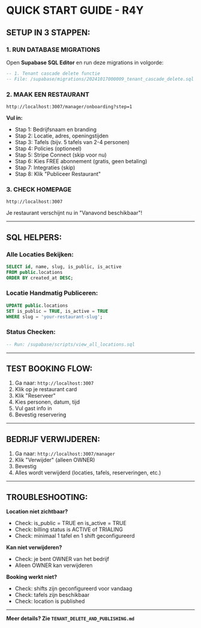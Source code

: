 # QUICK START GUIDE - R4Y

## SETUP IN 3 STAPPEN:

### 1. RUN DATABASE MIGRATIONS

Open **Supabase SQL Editor** en run deze migrations in volgorde:

```sql
-- 1. Tenant cascade delete functie
-- File: /supabase/migrations/20241017000009_tenant_cascade_delete.sql
```

### 2. MAAK EEN RESTAURANT

```
http://localhost:3007/manager/onboarding?step=1
```

**Vul in:**
- Stap 1: Bedrijfsnaam en branding
- Stap 2: Locatie, adres, openingstijden
- Stap 3: Tafels (bijv. 5 tafels van 2-4 personen)
- Stap 4: Policies (optioneel)
- Stap 5: Stripe Connect (skip voor nu)
- Stap 6: Kies FREE abonnement (gratis, geen betaling)
- Stap 7: Integraties (skip)
- Stap 8: Klik "Publiceer Restaurant"

### 3. CHECK HOMEPAGE

```
http://localhost:3007
```

Je restaurant verschijnt nu in "Vanavond beschikbaar"!

---

## SQL HELPERS:

### Alle Locaties Bekijken:
```sql
SELECT id, name, slug, is_public, is_active 
FROM public.locations 
ORDER BY created_at DESC;
```

### Locatie Handmatig Publiceren:
```sql
UPDATE public.locations 
SET is_public = TRUE, is_active = TRUE 
WHERE slug = 'your-restaurant-slug';
```

### Status Checken:
```sql
-- Run: /supabase/scripts/view_all_locations.sql
```

---

## TEST BOOKING FLOW:

1. Ga naar: `http://localhost:3007`
2. Klik op je restaurant card
3. Klik "Reserveer"
4. Kies personen, datum, tijd
5. Vul gast info in
6. Bevestig reservering

---

## BEDRIJF VERWIJDEREN:

1. Ga naar: `http://localhost:3007/manager`
2. Klik "Verwijder" (alleen OWNER)
3. Bevestig
4. Alles wordt verwijderd (locaties, tafels, reserveringen, etc.)

---

## TROUBLESHOOTING:

**Location niet zichtbaar?**
- Check: is_public = TRUE en is_active = TRUE
- Check: billing status is ACTIVE of TRIALING
- Check: minimaal 1 tafel en 1 shift geconfigureerd

**Kan niet verwijderen?**
- Check: je bent OWNER van het bedrijf
- Alleen OWNER kan verwijderen

**Booking werkt niet?**
- Check: shifts zijn geconfigureerd voor vandaag
- Check: tafels zijn beschikbaar
- Check: location is published

---

**Meer details? Zie `TENANT_DELETE_AND_PUBLISHING.md`**

